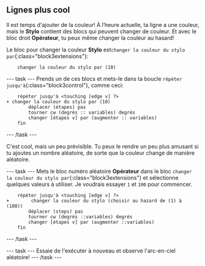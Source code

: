 ## Lignes plus cool

Il est temps d'ajouter de la couleur! À l’heure actuelle, ta ligne a une couleur, mais le **Stylo** contient des blocs qui peuvent changer de couleur. Et avec le bloc droit **Opérateur**, tu peux même changer la couleur au hasard!

Le bloc pour changer la couleur **Stylo** est`changer la couleur du stylo par`{:class="block3extensions"}:

```blocks3
    changer la couleur du stylo par (10)
```

\--- task \--- Prends un de ces blocs et mets-le dans ta boucle `répéter jusqu'à`{:class="block3control"}, comme ceci:

```blocks3
    répéter jusqu'à <touching [edge v] ?> 
+ changer la couleur du stylo par (10)
        déplacer (étapes) pas
        tourner cw (degrés :: variables) degrés
        changer [étapes v] par (augmenter :: variables)
    fin
```

\--- /task \---

C'est cool, mais un peu prévisible. Tu peux le rendre un peu plus amusant si tu ajoutes un nombre aléatoire, de sorte que la couleur change de manière aléatoire.

\--- task \--- Mets le bloc numéro aléatoire **Opérateur** dans le bloc `changer la couleur du stylo par`{:class="block3extensions"} et sélectionne quelques valeurs à utiliser. Je voudrais essayer `1` et `100` pour commencer.

```blocks3
    répéter jusqu'à <touching [edge v] ?> 
+        changer la couleur du stylo (choisir au hazard de (1) à (100))
        déplacer (steps) pas
        tourner cw (degrés ::variables) degrés
        changer [étapes v] par (augmenter ::variables)
    fin
```

\--- /task \---

\--- task \--- Essaie de l'exécuter à nouveau et observe l'arc-en-ciel aléatoire! \--- /task \---